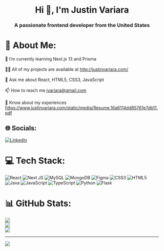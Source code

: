 <h1 align="center">Hi 👋, I'm Justin Variara</h1>
<h3 align="center">A passionate frontend developer from the United States</h3>

# 💫 About Me:
🌱 I’m currently learning Next.js 13 and Prisma<br><br>👨‍💻 All of my projects are available at http://justinvariara.com/<br><br>💬 Ask me about React, HTML5, CSS3, JavaScript<br><br>📫 How to reach me jvariara@gmail.com<br><br>📄 Know about my experiences https://www.justinvariara.com/static/media/Resume.16a6114dd85761e7db11.pdf


## 🌐 Socials:
[![LinkedIn](https://img.shields.io/badge/LinkedIn-%230077B5.svg?logo=linkedin&logoColor=white)](https://linkedin.com/in/https://www.linkedin.com/in/justinvariara/) 

# 💻 Tech Stack:
![React](https://img.shields.io/badge/react-%2320232a.svg?style=for-the-badge&logo=react&logoColor=%2361DAFB) ![Next JS](https://img.shields.io/badge/Next-black?style=for-the-badge&logo=next.js&logoColor=white) ![MySQL](https://img.shields.io/badge/mysql-%2300f.svg?style=for-the-badge&logo=mysql&logoColor=white) ![MongoDB](https://img.shields.io/badge/MongoDB-%234ea94b.svg?style=for-the-badge&logo=mongodb&logoColor=white) 	![Figma](https://img.shields.io/badge/figma-%23F24E1E.svg?style=for-the-badge&logo=figma&logoColor=white) ![CSS3](https://img.shields.io/badge/css3-%231572B6.svg?style=for-the-badge&logo=css3&logoColor=white) ![HTML5](https://img.shields.io/badge/html5-%23E34F26.svg?style=for-the-badge&logo=html5&logoColor=white) ![Java](https://img.shields.io/badge/java-%23ED8B00.svg?style=for-the-badge&logo=java&logoColor=white) ![JavaScript](https://img.shields.io/badge/javascript-%23323330.svg?style=for-the-badge&logo=javascript&logoColor=%23F7DF1E) ![TypeScript](https://img.shields.io/badge/typescript-%23007ACC.svg?style=for-the-badge&logo=typescript&logoColor=white) ![Python](https://img.shields.io/badge/python-3670A0?style=for-the-badge&logo=python&logoColor=ffdd54) ![Flask](https://img.shields.io/badge/flask-%23000.svg?style=for-the-badge&logo=flask&logoColor=white)
# 📊 GitHub Stats:
![](https://github-readme-stats.vercel.app/api?username=jvariara&theme=dark&hide_border=false&include_all_commits=false&count_private=false)<br/>
![](https://github-readme-streak-stats.herokuapp.com/?user=jvariara&theme=dark&hide_border=false)<br/>
![](https://github-readme-stats.vercel.app/api/top-langs/?username=jvariara&theme=dark&hide_border=false&include_all_commits=false&count_private=false&layout=compact)

---
[![](https://visitcount.itsvg.in/api?id=jvariara&icon=0&color=0)](https://visitcount.itsvg.in)

<!-- Proudly created with GPRM ( https://gprm.itsvg.in ) -->
